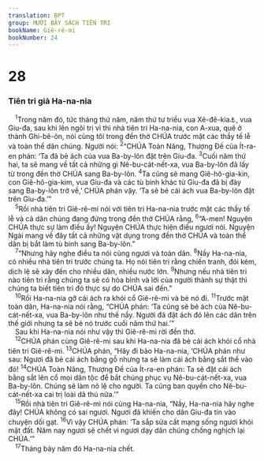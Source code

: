```yaml
---
translation: BPT
group: MƯỜI BẢY SÁCH TIÊN TRI
bookName: Giê-rê-mi 
bookNumber: 24
---
```


<div class="title"><h1>28</h1><h3>Tiên tri giả Ha-na-nia</h3></div>
<span class="verse gie_28_1"> <sup>1</sup>Trong năm đó, tức tháng thứ năm, năm thứ tư triều vua Xê-đê-kia<a data-toggle="tooltip" data-placement="bottom" title="Khoảng năm 594–593 trước Công nguyên.">⚓</a>, vua Giu-đa, sau khi lên ngôi trị vì thì nhà tiên tri Ha-na-nia, con A-xua, quê ở thành Ghi-bê-ôn, nói cùng tôi trong đền thờ CHÚA trước mặt các thầy tế lễ và toàn thể dân chúng. Người nói:</span>
<span class="verse gie_28_2"><sup>2</sup>“CHÚA Toàn Năng, Thượng Đế của Ít-ra-en phán: ‘Ta đã bẻ ách của vua Ba-by-lôn đặt trên Giu-đa.</span>
<span class="verse gie_28_3"><sup>3</sup>Cuối năm thứ hai, ta sẽ mang về tất cả những gì Nê-bu-cát-nết-xa, vua Ba-by-lôn đã lấy từ trong đền thờ CHÚA sang Ba-by-lôn.</span>
<span class="verse gie_28_4"><sup>4</sup>Ta cũng sẽ mang Giê-hô-gia-kin, con Giê-hô-gia-kim, vua Giu-đa và các tù binh khác từ Giu-đa đã bị đày sang Ba-by-lôn trở về,’ CHÚA phán vậy. ‘Ta sẽ bẻ cái ách vua Ba-by-lôn đặt trên Giu-đa.’”<br/></span>
<span class="verse gie_28_5"> <sup>5</sup>Rồi nhà tiên tri Giê-rê-mi nói với tiên tri Ha-na-nia trước mặt các thầy tế lễ và cả dân chúng đang đứng trong đền thờ CHÚA rằng,</span>
<span class="verse gie_28_6"><sup>6</sup>“A-men! Nguyện CHÚA thực sự làm điều ấy! Nguyện CHÚA thực hiện điều ngươi nói. Nguyện Ngài mang về đây tất cả những vật dụng trong đền thờ CHÚA và toàn thể dân bị bắt làm tù binh sang Ba-by-lôn.”<br/></span>
<span class="verse gie_28_7"> <sup>7</sup>“Nhưng hãy nghe điều ta nói cùng ngươi và toàn dân.</span>
<span class="verse gie_28_8"><sup>8</sup>Nầy Ha-na-nia, có nhiều nhà tiên tri trước chúng ta. Họ nói tiên tri rằng chiến tranh, đói kém, dịch lệ sẽ xảy đến cho nhiều dân, nhiều nước lớn.</span>
<span class="verse gie_28_9"><sup>9</sup>Nhưng nếu nhà tiên tri nào tiên tri rằng chúng ta sẽ có hòa bình và lời của người thành sự thật thì chúng ta biết tiên tri đó thực sự do CHÚA sai đến.”<br/></span>
<span class="verse gie_28_10"> <sup>10</sup>Rồi Ha-na-nia gỡ cái ách ra khỏi cổ Giê-rê-mi và bẻ nó đi.</span>
<span class="verse gie_28_11"><sup>11</sup>Trước mặt toàn dân, Ha-na-nia nói rằng, “CHÚA phán: ‘Ta cũng sẽ bẻ ách của Nê-bu-cát-nết-xa, vua Ba-by-lôn như thế nầy. Người đã đặt ách đó lên các dân trên thế giới nhưng ta sẽ bẻ nó trước cuối năm thứ hai.’”<br/> Sau khi Ha-na-nia nói như vậy thì Giê-rê-mi rời đền thờ.<br/></span>
<span class="verse gie_28_12"> <sup>12</sup>CHÚA phán cùng Giê-rê-mi sau khi Ha-na-nia đã bẻ cái ách khỏi cổ nhà tiên tri Giê-rê-mi.</span>
<span class="verse gie_28_13"><sup>13</sup>CHÚA phán, “Hãy đi bảo Ha-na-nia, ‘CHÚA phán như sau: Ngươi đã bẻ cái ách bằng gỗ nhưng ta sẽ làm cái ách bằng sắt thế vào đó!</span>
<span class="verse gie_28_14"><sup>14</sup>CHÚA Toàn Năng, Thượng Đế của Ít-ra-en phán: Ta sẽ đặt cái ách bằng sắt lên cổ mọi dân tộc để bắt chúng phục vụ Nê-bu-cát-nết-xa, vua Ba-by-lôn. Chúng sẽ làm nô lệ cho người. Ta cũng ban quyền cho Nê-bu-cát-nết-xa cai trị loài dã thú nữa.’”<br/></span>
<span class="verse gie_28_15"> <sup>15</sup>Rồi nhà tiên tri Giê-rê-mi nói cùng Ha-na-nia, “Nầy, Ha-na-nia hãy nghe đây! CHÚA không có sai ngươi. Ngươi đã khiến cho dân Giu-đa tin vào chuyện dối gạt.</span>
<span class="verse gie_28_16"><sup>16</sup>Vì vậy CHÚA phán: ‘Ta sắp sửa cất mạng sống ngươi khỏi mặt đất. Năm nay ngươi sẽ chết vì ngươi dạy dân chúng chống nghịch lại CHÚA.’”<br/></span>
<span class="verse gie_28_17"> <sup>17</sup>Tháng bảy năm đó Ha-na-nia chết.<br/></span>
